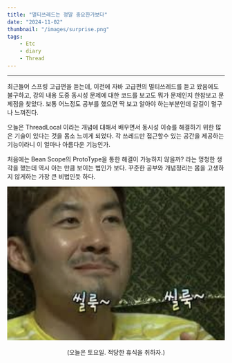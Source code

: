 ```yaml
---
title: "멀티쓰레드는 정말 중요한가보다"
date: "2024-11-02"
thumbnail: "/images/surprise.png"
tags:
    - Etc
    - diary
    - Thread
---
```


-----

최근들어 스프링 고급편을 듣는데, 이전에 자바 고급편의 멀티쓰레드를 듣고 왔음에도 불구하고, 강의 내용 도중 동시성 문제에 대한 코드를 보고도 뭐가 문제인지 한참보고 문제점을 찾았다. 보통 어느정도 공부를 했으면 딱 보고 알아야 하는부분인데 갈길이 멀구나 느껴진다. 

오늘은 ThreadLocal 이라는 개념에 대해서 배우면서 동시성 이슈를 해결하기 위한 많은 기술이 있다는 것을 몸소 느끼게 되었다. 각 쓰레드만 접근할수 있는 공간을 제공하는 기능이라니 이 얼마나 아름다운 기능인가.

처음에는 Bean Scope의 ProtoType을 통한 해결이 가능하지 않을까? 라는 멍청한 생각을 했는데 역시 아는 만큼 보이는 법인가 보다. 꾸준한 공부와 개념정리는 몸을 고생하지 않게하는 가장 큰 비법인듯 하다.


![go](/images/funny.png)
<div align="center">
    (오늘은 토요일. 적당한 휴식을 취하자.)
</div>
